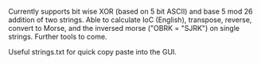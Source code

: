 Currently supports bit wise XOR (based on 5 bit ASCII) and base 5 mod 26 addition of two strings.
Able to calculate IoC (English), transpose, reverse, convert to Morse, and the inversed morse ("OBRK = "SJRK") on single strings.
Further tools to come.

Useful strings.txt for quick copy paste into the GUI.
